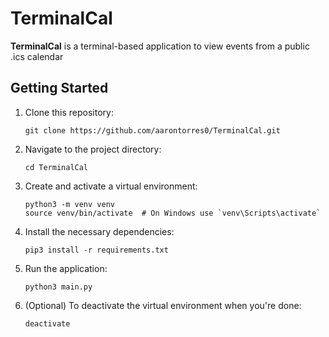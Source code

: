 # TerminalCal

**TerminalCal** is a terminal-based application to view events from a public .ics calendar

## Getting Started

1. Clone this repository:

   ```
   git clone https://github.com/aarontorres0/TerminalCal.git
   ```

1. Navigate to the project directory:

   ```
   cd TerminalCal
   ```

1. Create and activate a virtual environment:

   ```
   python3 -m venv venv
   source venv/bin/activate  # On Windows use `venv\Scripts\activate`
   ```

1. Install the necessary dependencies:

   ```
   pip3 install -r requirements.txt
   ```

1. Run the application:

   ```
   python3 main.py
   ```

1. (Optional) To deactivate the virtual environment when you're done:

   ```
   deactivate
   ```
